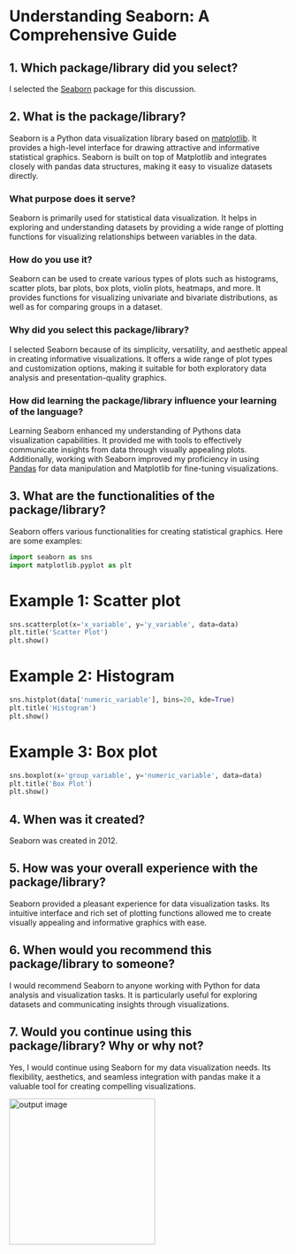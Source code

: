 # Understanding Seaborn: A Comprehensive Guide

## 1. Which package/library did you select?
I selected the [Seaborn](https://seaborn.pydata.org/) package for this discussion.

## 2. What is the package/library?
Seaborn is a Python data visualization library based on [matplotlib](https://matplotlib.org/). It provides a high-level interface for drawing attractive and informative statistical graphics. Seaborn is built on top of Matplotlib and integrates closely with pandas data structures, making it easy to visualize datasets directly.

### What purpose does it serve?
Seaborn is primarily used for statistical data visualization. It helps in exploring and understanding datasets by providing a wide range of plotting functions for visualizing relationships between variables in the data.

### How do you use it?
Seaborn can be used to create various types of plots such as histograms, scatter plots, bar plots, box plots, violin plots, heatmaps, and more. It provides functions for visualizing univariate and bivariate distributions, as well as for comparing groups in a dataset.

### Why did you select this package/library?
I selected Seaborn because of its simplicity, versatility, and aesthetic appeal in creating informative visualizations. It offers a wide range of plot types and customization options, making it suitable for both exploratory data analysis and presentation-quality graphics.

### How did learning the package/library influence your learning of the language?
Learning Seaborn enhanced my understanding of Pythons data visualization capabilities. It provided me with tools to effectively communicate insights from data through visually appealing plots. Additionally, working with Seaborn improved my proficiency in using [Pandas](https://pandas.pydata.org/) for data manipulation and Matplotlib for fine-tuning visualizations.

## 3. What are the functionalities of the package/library?
Seaborn offers various functionalities for creating statistical graphics. Here are some examples:

```python
import seaborn as sns
import matplotlib.pyplot as plt
```

# Example 1: Scatter plot
```python
sns.scatterplot(x='x_variable', y='y_variable', data=data)
plt.title('Scatter Plot')
plt.show()
```

# Example 2: Histogram
```python
sns.histplot(data['numeric_variable'], bins=20, kde=True)
plt.title('Histogram')
plt.show()
```

# Example 3: Box plot
```python
sns.boxplot(x='group_variable', y='numeric_variable', data=data)
plt.title('Box Plot')
plt.show()
```

## 4. When was it created?
Seaborn was created in 2012.

## 5. How was your overall experience with the package/library?
Seaborn provided a pleasant experience for data visualization tasks. Its intuitive interface and rich set of plotting functions allowed me to create visually appealing and informative graphics with ease.

## 6. When would you recommend this package/library to someone?
I would recommend Seaborn to anyone working with Python for data analysis and visualization tasks. It is particularly useful for exploring datasets and communicating insights through visualizations.

## 7. Would you continue using this package/library? Why or why not?
Yes, I would continue using Seaborn for my data visualization needs. Its flexibility, aesthetics, and seamless integration with pandas make it a valuable tool for creating compelling visualizations.

<img width="264" alt="output image" src="https://raw.githubusercontent.com/mwaskom/seaborn/master/doc/_static/logo-wide-lightbg.svg">

